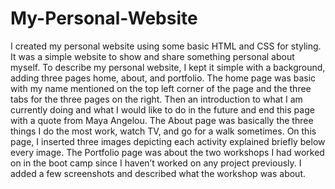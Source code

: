 # My-Personal-Website
I created my personal website using some basic HTML and CSS for styling. It was a simple website to show and share something personal about myself. 
To describe my personal website, I kept it simple with a background, adding three pages home, about, and portfolio. 
The home page was basic with my name mentioned on the top left corner of the page and the three tabs for the three pages on the right. Then an introduction to what I am currently doing and what I would like to do in the future and end this page with a quote from Maya Angelou. 
The About page was basically the three things I do the most work, watch TV, and go for a walk sometimes. On this page, I inserted three images depicting each activity explained briefly below every image. 
The Portfolio page was about the two workshops I had worked on in the boot camp since I haven’t worked on any project previously. I added a few screenshots and described what the workshop was about.




